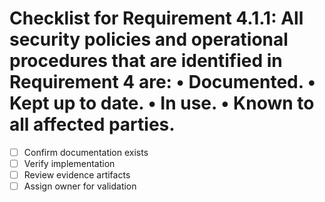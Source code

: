 # Checklist for Requirement 4.1.1: All security policies and operational procedures that are identified in Requirement 4 are: • Documented. • Kept up to date. • In use. • Known to all affected parties.

- [ ] Confirm documentation exists
- [ ] Verify implementation
- [ ] Review evidence artifacts
- [ ] Assign owner for validation

